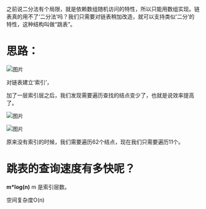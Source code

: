 之前说二分法有个局限，就是依赖数组随机访问的特性，所以只能用数组实现。链表真的用不了‘二分法’吗？我们只需要对链表稍加改造，就可以支持类似‘二分’的特性，这种结构叫做“跳表”。

# 思路：

![图片](https://uploader.shimo.im/f/Wg1pbrMSnv8CRbRf.png!thumbnail)

对链表建立‘索引’，

加了一层索引层之后，我们发现需要遍历查找的结点变少了，也就是说效率提高了。

![图片](https://uploader.shimo.im/f/ah2s1G4aIW4Gqh1Z.png!thumbnail)


![图片](https://uploader.shimo.im/f/BOQkIJcNWp4Oqc9w.png!thumbnail)

原来没有索引的时候，我们需要遍历62个结点，现在我们只需要遍历11个。

# 跳表的查询速度有多快呢？

**m*log(n)**  m 是索引层数。

空间复杂度O(n)

